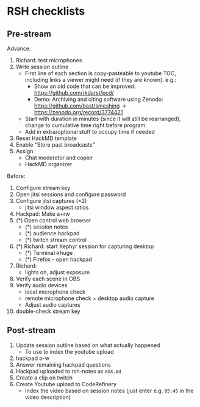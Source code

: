 # RSH checklists


## Pre-stream

Advance:

1. Richard: test microphones
1. Write session outline
   - First line of each section is copy-pasteable to youtube TOC,
     including links a viewer might need (if they are known).  e.g.:
	 - Show an old code that can be improved: https://github.com/rkdarst/pcd/
     - Demo: Archiving and citing software using Zenodo: https://github.com/bast/smeshing → https://zenodo.org/record/3774421
   - Start with duration in minutes (since it will still be
     rearranged), change to cumulative time right before program.
   - Add in extra/optional stuff to occupy time if needed
1. Reset HackMD template
1. Enable "Store past broadcasts"
1. Assign
   - Chat moderator and copier
   - HackMD organizer

Before:

1. Configure stream key
1. Open jitsi sessions and configure password
1. Configure jitsi captures (×2)
   - jitsi window aspect ratios
1. Hackpad: Make a+rw
1. (*) Open control web browser
   - (*) session notes
   - (*) audience hackpad
   - (*) twitch stream control
1. (*) Richard: start Xephyr session for capturing desktop
   - (*) Terminal→huge
   - (*) Firefox - open hackpad
1. Richard:
   - lights on, adjust exposure
1. Verify each scene in OBS
1. Verify audio devices
   - local microphone check
   - remote microphone check + desktop audio capture
   - Adjust audio captures
1. double-check stream key


## Post-stream

1. Update session outline based on what actually happened
   - To use to index the youtube upload
1. hackpad o-w
1. Answer remaining hackpad questions
1. Hackpad uploaded to rsh-notes as `XXX.md`
1. Create a clip on twitch
1. Create Youtube upload to CodeRefinery
   - Index the video based on session notes (just enter e.g. `05:45`
     in the video description)
